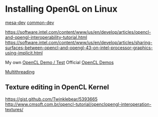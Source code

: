 # Installing OpenGL on Linux
[mesa-dev](https://superuser.com/questions/1099227/installing-opengl-in-linux)
[common-dev](https://askubuntu.com/questions/795647/how-to-install-opengl-4-0-or-4-5-for-developing)

https://software.intel.com/content/www/us/en/develop/articles/opencl-and-opengl-interoperability-tutorial.html
https://software.intel.com/content/www/us/en/develop/articles/sharing-surfaces-between-opencl-and-opengl-43-on-intel-processor-graphics-using-implicit.html

My own [OpenCL Demo / Test](https://gist.github.com/Masteralan/5095f99b3afc7087ddb46ef8cfb20bb3)
Official [OpenCL Demos](https://developer.nvidia.com/opencl)

[Multithreading](https://stackoverflow.com/questions/21663555/run-two-functions-at-the-same-time)


## Texture editing in OpenCL Kernel
https://gist.github.com/Twinklebear/5393665
http://www.cmsoft.com.br/opencl-tutorial/openclopengl-interoperation-textures/